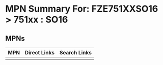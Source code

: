 



# MPN Summary For: FZE751XXSO16 > 751xx : SO16

## MPNs
  

|MPN|Direct Links|Search Links|
| :--- | :--- | :--- |
||||
